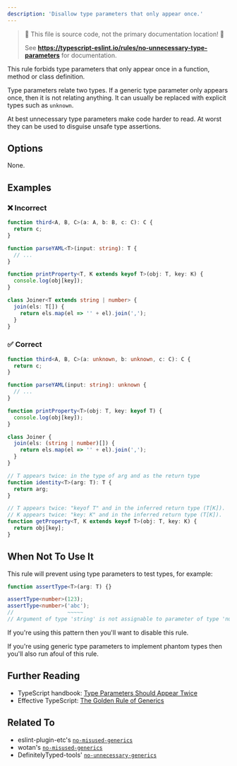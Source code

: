 ```yaml
---
description: 'Disallow type parameters that only appear once.'
---
```


> 🛑 This file is source code, not the primary documentation location! 🛑
>
> See **https://typescript-eslint.io/rules/no-unnecessary-type-parameters** for documentation.

This rule forbids type parameters that only appear once in a function, method or class definition.

Type parameters relate two types. If a generic type parameter only appears once, then it is not relating anything. It can usually be replaced with explicit types such as `unknown`.

At best unnecessary type parameters make code harder to read. At worst they can be used to disguise unsafe type assertions.

## Options

None.

## Examples

<!--tabs-->

### ❌ Incorrect

```ts
function third<A, B, C>(a: A, b: B, c: C): C {
  return c;
}

function parseYAML<T>(input: string): T {
  // ...
}

function printProperty<T, K extends keyof T>(obj: T, key: K) {
  console.log(obj[key]);
}

class Joiner<T extends string | number> {
  join(els: T[]) {
    return els.map(el => '' + el).join(',');
  }
}
```

### ✅ Correct

```ts
function third<A, B, C>(a: unknown, b: unknown, c: C): C {
  return c;
}

function parseYAML(input: string): unknown {
  // ...
}

function printProperty<T>(obj: T, key: keyof T) {
  console.log(obj[key]);
}

class Joiner {
  join(els: (string | number)[]) {
    return els.map(el => '' + el).join(',');
  }
}

// T appears twice: in the type of arg and as the return type
function identity<T>(arg: T): T {
  return arg;
}

// T appears twice: "keyof T" and in the inferred return type (T[K]).
// K appears twice: "key: K" and in the inferred return type (T[K]).
function getProperty<T, K extends keyof T>(obj: T, key: K) {
  return obj[key];
}
```

## When Not To Use It

This rule will prevent using type parameters to test types, for example:

```ts
function assertType<T>(arg: T) {}

assertType<number>(123);
assertType<number>('abc');
//                 ~~~~~
// Argument of type 'string' is not assignable to parameter of type 'number'.
```

If you're using this pattern then you'll want to disable this rule.

If you're using generic type parameters to implement phantom types then you'll also run afoul of this rule.

## Further Reading

- TypeScript handbook: [Type Parameters Should Appear Twice](https://microsoft.github.io/TypeScript-New-Handbook/everything/#type-parameters-should-appear-twice)
- Effective TypeScript: [The Golden Rule of Generics](https://effectivetypescript.com/2020/08/12/generics-golden-rule/)

## Related To

- eslint-plugin-etc's [`no-misused-generics`](https://github.com/cartant/eslint-plugin-etc/blob/main/docs/rules/no-misused-generics.md)
- wotan's [`no-misused-generics`](https://github.com/fimbullinter/wotan/blob/master/packages/mimir/docs/no-misused-generics.md)
- DefinitelyTyped-tools' [`no-unnecessary-generics`](https://github.com/microsoft/DefinitelyTyped-tools/blob/main/packages/eslint-plugin/docs/rules/no-unnecessary-generics.md)
